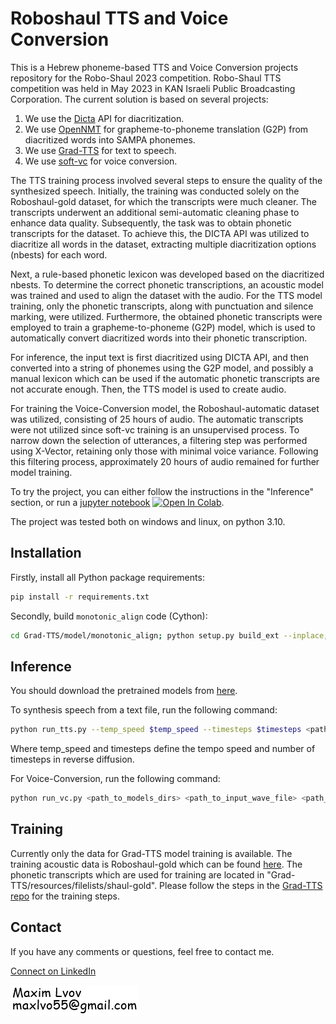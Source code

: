 # Roboshaul TTS and Voice Conversion
This is a Hebrew phoneme-based TTS and Voice Conversion projects repository for the Robo-Shaul 2023 competition.
Robo-Shaul TTS competition was held in May 2023 in KAN Israeli Public Broadcasting Corporation. The current solution is based on several projects:
1. We use the [Dicta](https://dicta.org.il/) API for diacritization.
2. We use [OpenNMT](https://opennmt.net/) for grapheme-to-phoneme translation (G2P) from diacritized words into SAMPA phonemes.
3. We use [Grad-TTS](https://grad-tts.github.io/) for text to speech.
4. We use [soft-vc](https://github.com/bshall/soft-vc) for voice conversion.

The TTS training process involved several steps to ensure the quality of the synthesized speech. Initially, the training was conducted solely on the Roboshaul-gold dataset, for which the transcripts were much cleaner. The transcripts underwent an additional semi-automatic cleaning phase to enhance data quality. Subsequently, the task was to obtain phonetic transcripts for the dataset. To achieve this, the DICTA API was utilized to diacritize all words in the dataset, extracting multiple diacritization options (nbests) for each word.

Next, a rule-based phonetic lexicon was developed based on the diacritized nbests. To determine the correct phonetic transcriptions, an acoustic model was trained and used to align the dataset with the audio. 
For the TTS model training, only the phonetic transcripts, along with punctuation and silence marking, were utilized. 
Furthermore, the obtained phonetic transcripts were employed to train a grapheme-to-phoneme (G2P) model, which is used to automatically convert diacritized words into their phonetic transcription.

For inference, the input text is first diacritized using DICTA API, and then converted into a string of phonemes using the G2P model, and possibly a manual lexicon which can be used if the automatic phonetic transcripts are not accurate enough. Then, the TTS model is used to create audio.

For training the Voice-Conversion model, the Roboshaul-automatic dataset was utilized, consisting of 25 hours of audio. The automatic transcripts were not utilized since soft-vc training is an unsupervised process. To narrow down the selection of utterances, a filtering step was performed using X-Vector, retaining only those with minimal voice variance. Following this filtering process, approximately 20 hours of audio remained for further model training.


To try the project, you can either follow the instructions in the "Inference" section, or run a [jupyter notebook](/TTS_Demo.ipynb) <a target="_blank" href="https://colab.research.google.com/github/maxlvov/roboshaul_tts_vc/blob/main/TTS_Demo.ipynb"><img src="https://colab.research.google.com/assets/colab-badge.svg" alt="Open In Colab"/></a>.

The project was tested both on windows and linux, on python 3.10.

## Installation

Firstly, install all Python package requirements:

  ```bash
  pip install -r requirements.txt
  ```

Secondly, build `monotonic_align` code (Cython):

  ```bash
  cd Grad-TTS/model/monotonic_align; python setup.py build_ext --inplace; cd ../../..
  ```
## Inference
You should download the pretrained models from [here](https://drive.google.com/drive/folders/1_roT7UgozdehF-Ae-1bLOYApnpwkSs5y?usp=sharing).

To synthesis speech from a text file, run the following command:

  ```bash
  python run_tts.py --temp_speed $temp_speed --timesteps $timesteps <path_to_models_dirs> <path_to_textual_file> <path_to_output_wave_file>
  ```
  
Where temp_speed and timesteps define the tempo speed and number of timesteps in reverse diffusion.

For Voice-Conversion, run the following command:

  ```bash
  python run_vc.py <path_to_models_dirs> <path_to_input_wave_file> <path_to_output_wave_file>
  ```
## Training

Currently only the data for Grad-TTS model training is available. The training acoustic data is Roboshaul-gold which can be found [here](https://openslr.org/134/). The phonetic transcripts which are used for training are located in "Grad-TTS/resources/filelists/shaul-gold". 
Please follow the steps in the [Grad-TTS repo](https://github.com/huawei-noah/Speech-Backbones/tree/main/Grad-TTS) for the training steps.


## Contact
If you have any comments or questions, feel free to contact me.

[Connect on LinkedIn](https://www.linkedin.com/in/maxim-lvov-a0042a8b/)

![](contact.jpg)
